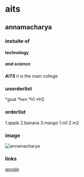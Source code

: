 # aits
## annamacharya
### instuite of
#### technology
##### and science
***AITS*** it is the main college
### unorderlist
*goat
*hen
  *h1
  *H2
### orderlist
1.apple
2.banana
3.mango
  1.m1
  2.m2
### image  
![annamacharya](https://i.pinimg.com/736x/36/84/45/36844565b01436b8b417f10ebc31697e.jpg)
### links
[google](http://google.com)
